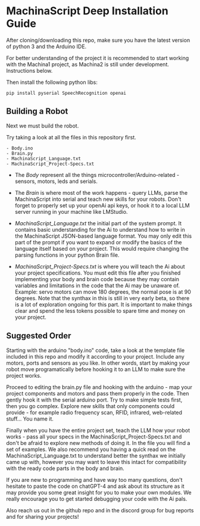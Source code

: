 # MachinaScript Deep Installation Guide

After cloning/downloading this repo, make sure you have the latest version of python 3 and the Arduino IDE.

For better understanding of the project it is recommended to start working with the Machina1 project, as Machina2 is still under development. Instructions below.

Then install the following python libs:

```
pip install pyserial SpeechRecognition openai
```

## Building a Robot
Next we must build the robot. 

Try taking a look at all the files in this repository first.

```
- Body.ino
- Brain.py
- MachinaScript_Language.txt
- MachinaScript_Project-Specs.txt
```

- The *Body* represent all the things microcontroller/Arduino-related - sensors, motors, leds and serials.

- The *Brain* is where most of the work happens - query LLMs, parse the MachinaScript into serial and teach new skills for your robots. Don't forget to properly set up your openAi api keys, or hook it to a local LLM server running in your machine like LMStudio.

- *MachinaScript_Language.txt* the initial part of the system prompt. It contains basic understanding for the Ai to understand how to write in the MachinaScript JSON-based language format. You may only edit this part of the prompt if you want to expand or modify the basics of the language itself based on your project. This would require changing the parsing functions in your python Brain file.

- *MachinaScript_Project-Specs.txt* is where you will teach the Ai about your project specifications. You must edit this file after you finished implementing your body and brain code because they may contain variables and limitations in the code that the Ai may be unaware of. Example: servo motors can move 180 degrees, the normal pose is at 90 degrees. Note that the synthax in this is still in very early beta, so there is a lot of exploration ongoing for this part. It is important to make things clear and spend the less tokens possible to spare time and money on your project.

## Suggested Order

Starting with the arduino "body.ino" code, take a look at the template file included in this repo and modify it according to your project. Include any motors, ports and sensors as you like. In other words, start by making your robot move programatically before hooking it to an LLM to make sure the project works.

Proceed to editing the brain.py file and hooking with the arduino - map your project components and motors and pass them properly in the code. Then gently hook it with the serial arduino port. Try to make simple tests first, then you go complex. Explore new skills that only components could provide - for example radio frequency scan, RFID, infrared, web-related stuff... You name it.

Finally when you have the entire project set, teach the LLM how your robot works - pass all your specs in the MachinaScript_Project-Specs.txt and don't be afraid to explore new methods of doing it. In the file you will find a set of examples. We also recommend you having a quick read on the MachinaScript_Language.txt to understand better the synthax we initially came up with, however you may want to leave this intact for compatibility with the ready code parts in the body and brain.

If you are new to programming and have way too many questions, don't hesitate to paste the code on chatGPT-4 and ask about its structure as it may provide you some great insight for you to make your own modules. We really encourage you to get started debugging your code with the Ai pals.

Also reach us out in the github repo and in the discord group for bug reports and for sharing your projects!
